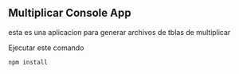 

## Multiplicar Console App

esta es una aplicacion para generar archivos de tblas de multiplicar

Ejecutar este comando

```
npm install
```